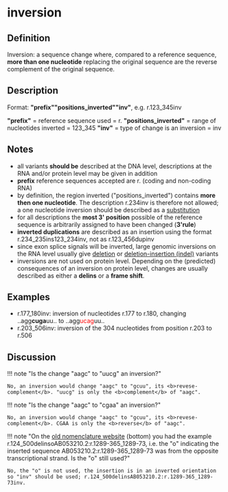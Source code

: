# inversion

## Definition

Inversion: a sequence change where, compared to a reference sequence, <b>more than one nucleotide</b> replacing the original sequence are the reverse complement of the original sequence.

## Description

Format:   **"prefix""positions\_inverted""inv"**,  e.g. r.123\_345inv

**"prefix"**  =  reference sequence used  =  r.
**"positions\_inverted"**  =  range of nucleotides inverted  =  123\_345
**"inv"**  =  type of change is an inversion  =  inv

## Notes

* all variants **should be** described at the DNA level, descriptions at the RNA and/or protein level may be given in addition
* **prefix** reference sequences accepted are r. (coding and non-coding RNA)
* by definition, the region inverted ("positions\_inverted") contains **more then one nucleotide**. The description r.234inv is therefore not allowed; a one nucleotide inversion should be described as a [substitution](../substitution/)
* for all descriptions the **most 3' position** possible of the reference sequence is arbitrarily assigned to have been changed (**3'rule**)
* **inverted duplications** are described as an insertion using the format r.234\_235ins123\_234inv, not as r.123\_456dupinv
* since exon splice signals will be inverted, large genomic inversions on the RNA level usually give [deletion](../deletion/) or [deletion-insertion (indel)](../delins/) variants
* inversions are not used on protein level. Depending on the (predicted) consequences of an inversion on protein level, changes are usually described as either a **delins** or a **frame shift**.
## Examples

* r.177\_180inv: inversion of nucleotides r.177 to r.180, changing ..agg**cuga**uu.. to ..agg<font color="red">ucag</font>uu..
* r.203\_506inv: inversion of the 304 nucleotides from position r.203 to r.506
## Discussion

!!! note "Is the change "aagc" to "uucg" an inversion?"

    No, an inversion would change "aagc" to "gcuu", its <b>revese-complement</b>. "uucg" is only the <b>complement</b> of "aagc".

!!! note "Is the change "aagc" to "cgaa" an inversion?"

    No, an inversion would change "aagc" to "gcuu", its <b>revese-complement</b>. CGAA is only the <b>reverse</b> of "aagc".

!!! note "On the [old nomenclature website](http://www.HGVS.org/mutnomen/examplesRNA.html) (bottom) you had the example r.124_500delinsoAB053210.2:r.1289-365_1289-73, i.e. the "o" indicating the inserted sequence AB053210.2:r.1289-365_1289-73 was from the opposite transcriptional strand. Is the "o" still used?"

    No, the "o" is not used, the insertion is in an inverted orientation so "inv" should be used; r.124_500delinsAB053210.2:r.1289-365_1289-73inv.
